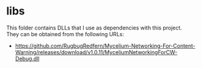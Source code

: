 # libs

This folder contains DLLs that I use as dependencies with this project. \
They can be obtained from the following URLs:

- https://github.com/RugbugRedfern/Mycelium-Networking-For-Content-Warning/releases/download/v1.0.11/MyceliumNetworkingForCW-Debug.dll
